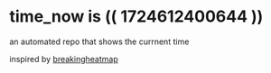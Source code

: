# time_now is (( 1724612400644 ))

an automated repo that shows the currnent time

inspired by [breakingheatmap](https://github.com/breakingheatmap/breakingheatmap)